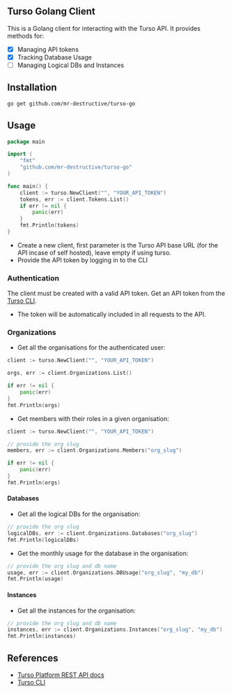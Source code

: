 ## Turso Golang Client

This is a Golang client for interacting with the Turso API. It provides methods for:

- [x] Managing API tokens
- [x] Tracking Database Usage
- [ ] Managing Logical DBs and Instances

## Installation

```bash
go get github.com/mr-destructive/turso-go
```

## Usage

```go
package main

import (
    "fmt"
    "github.com/mr-destructive/turso-go"
)

func main() {
    client := turso.NewClient("", "YOUR_API_TOKEN")
    tokens, err := client.Tokens.List()
    if err != nil {
        panic(err)
    }
    fmt.Println(tokens)
}
```

- Create a new client, first parameter is the Turso API base URL (for the API incase of self hosted), leave empty if using turso.
- Provide the API token by logging in to the CLI

### Authentication

The client must be created with a valid API token. Get an API token from the [Turso CLI](https://docs.turso.tech/reference/turso-cli).

- The token will be automatically included in all requests to the API.

### Organizations

- Get all the organisations for the authenticated user:

```go
client := turso.NewClient("", "YOUR_API_TOKEN")

orgs, err := client.Organizations.List()

if err != nil {
    panic(err)
}
fmt.Println(orgs)
```

- Get members with their roles in a given organisation:

```go
client := turso.NewClient("", "YOUR_API_TOKEN")

// provide the org slug
members, err := client.Organizations.Members("org_slug")

if err != nil {
    panic(err)
}
fmt.Println(orgs)
```

#### Databases

- Get all the logical DBs for the organisation:

```go
// provide the org slug
logicalDBs, err := client.Organizations.Databases("org_slug")
fmt.Println(logicalDBs)
```

- Get the monthly usage for the database in the organisation:

```go
// provide the org slug and db name
usage, err := client.Organizations.DBUsage("org_slug", "my_db")
fmt.Println(usage)
```

#### Instances

- Get all the instances for the organisation:

```go
// provide the org slug and db name
instances, err := client.Organizations.Instances("org_slug", "my_db")
fmt.Println(instances)
```

## References

- [Turso Platform REST API docs](https://docs.turso.tech/reference/platform-rest-api/)
- [Turso CLI](https://docs.turso.tech/reference/turso-cli)
